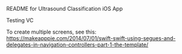 README for Ultrasound Classification iOS App

Testing VC

To create multiple screens, see this: https://makeapppie.com/2014/07/01/swift-swift-using-segues-and-delegates-in-navigation-controllers-part-1-the-template/
